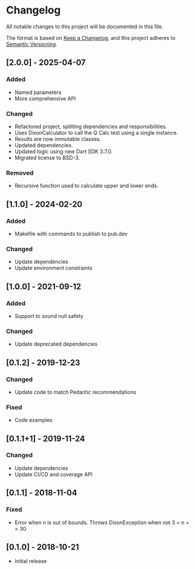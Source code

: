 # Changelog

All notable changes to this project will be documented in this file.

The format is based on [Keep a Changelog](https://keepachangelog.com/en/1.1.0/),
and this project adheres to [Semantic Versioning](https://semver.org/spec/v2.0.0.html).

## [2.0.0] - 2025-04-07

### Added

- Named parameters
- More comprehensive API

### Changed

- Refactored project, splitting dependencies and responsibilities.
- Uses DixonCalculator to call the Q Calc test using a single instance.
- Results are now immutable classes.
- Updated dependencies.
- Updated logic using new Dart SDK 3.7.0.
- Migrated license to BSD-3.

### Removed

- Recursive function used to calculate upper and lower ends.

## [1.1.0] - 2024-02-20

### Added

- Makefile with commands to publish to pub.dev

### Changed

- Update dependencies
- Update environment constraints

## [1.0.0] - 2021-09-12

### Added

- Support to sound null safety

### Changed

- Update deprecated dependencies

## [0.1.2] - 2019-12-23

### Changed

- Update code to match Pedantic recommendations

### Fixed

- Code examples

## [0.1.1+1] - 2019-11-24

### Changed

- Update dependencies
- Update CI/CD and coverage API

## [0.1.1] - 2018-11-04

### Fixed

- Error when n is out of bounds. Throws DixonException when not 3 < n =< 30

## [0.1.0] - 2018-10-21

- Initial release
